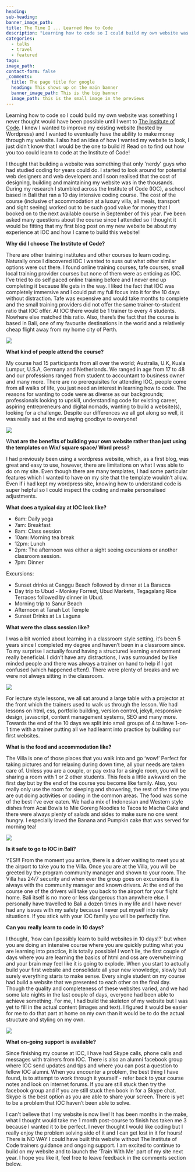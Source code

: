 ```yaml
---
heading:
sub-heading:
banner_image_path:
title: The Time I ... Learned How to Code
description: "Learning how to code so I could build my own website was something I never thought would have been possible until I went to The Institute of Code. I knew I wanted to improve my existing website (hosted by Wordpress) and\_I wanted to eventually have the ability to make money through my website.\_I also had an idea of how I wanted my website to look, I just didn’t know that I would be the one to build it! Read on to find out how you too could learn to code at the Institute of Code!"
categories:
  - talks
  - travel
  - featured
tags:
image_path:
contact-form: false
_comments:
  title: The page title for google
  heading: This shows up on the main banner
  banner_image_path: This is the big banner
  image_path: this is the small image in the previews
---
```



Learning how to code so I could build my own website was something I never thought would have been possible until I went to [The Institute of Code](http://www.instituteofcode.com/). I knew I wanted to improve my existing website (hosted by Wordpress) and I wanted to eventually have the ability to make money through my website. I also had an idea of how I wanted my website to look, I just didn’t know that I would be the one to build it! Read on to find out how you too could learn to code at the Institute of Code!

I thought that building a website was something that only 'nerdy' guys who had studied coding for years could do. I started to look around for potential web designers and web developers and I soon realised that the cost of designing, building and maintaining my website was in the thousands. During my research I stumbled across the Institute of Code (IOC), a school based in Bali that ran a 10 day intensive coding course. The cost of the course (inclusive of accommodation at a luxury villa, all meals, transport and sight seeing) worked out to be such good value for money that I booked on to the next available course in September of this year. I’ve been asked many questions about the course since I attended so I thought it would be fitting that my first blog post on my new website be about my experience at IOC and how I came to build this website!&nbsp;

**Why did I choose The Institute of Code?**

There are other training institutes and other courses to learn coding. Naturally once I discovered IOC I wanted to suss out what other similar options were out there. I found online training courses, tafe courses, small local training provider courses but none of them were as enticing as IOC. I’ve tried to do self paced online training before and I never end up completing it because life gets in the way. I liked the fact that IOC was completely immersive and I could put my full focus into it for the 10 days without distraction. Tafe was expensive and would take months to complete and the small training providers did not offer the same trainer-to-student ratio that IOC offer. At IOC there would be 1 trainer to every 4 students. Nowhere else matched this ratio. Also, there’s the fact that the course is based in Bali, one of my favourite destinations in the world and a relatively cheap flight away from my home city of Perth.&nbsp;

![](/uploads/versions/23469483-10155139805787076-791915004-o---x----1440-960x---.jpg)

**What kind of people attend the course?**

My course had 15 participants from all over the world; Australia, U.K, Kuala Lumpur, U.S.A, Germany and Netherlands. We ranged in age from 17 to 48 and our professions ranged from student to accountant to business owner and many more. There are no prerequisites for attending IOC, people come from all walks of life, you just need an interest in learning how to code. The reasons for wanting to code were as diverse as our backgrounds; professionals looking to upskill, understanding code for existing career, aspiring entrepreneurs and digital nomads, wanting to build a website(s), looking for a challenge. Despite our differences we all got along so well, it was really sad at the end saying goodbye to everyone!&nbsp;

![](/uploads/versions/23514879-10155139805782076-2037778229-o---x----1440-960x---.jpg)

W**hat are the benefits of building your own website rather than just using the templates on Wix/ square space/ Word press?**

I had previously been using a wordpress website, which, as a first blog, was great and easy to use, however, there are limitations on what I was able to do on my site. Even though there are many templates, I had some particular features which I wanted to have on my site that the template wouldn’t allow. Even if i had kept my wordpress site, knowing how to understand code is super helpful so I could inspect the coding and make personalised adjustments.&nbsp;

**What does a typical day at IOC look like?**

* 6am: Daily yoga
* 7am: Breakfast
* 8am: Class session
* 10am: Morning tea break
* 12pm: Lunch
* 2pm: The afternoon was either a sight seeing excursions or another classroom session.
* 7pm: Dinner&nbsp;

Excursions:&nbsp;

* Sunset drinks at Canggu Beach followed by dinner at La Baracca
* Day trip to Ubud - Monkey Forrest, Ubud Markets, Tegagalang Rice Terraces followed by dinner in Ubud.
* Morning trip to Sanur Beach
* Afternoon at Tanah Lot Temple
* Sunset Drinks at La Laguna

**What were the class session like?**

I was a bit worried about learning in a classroom style setting, it’s been 5 years since I completed my degree and haven’t been in a classroom since. To my surprise I actually found having a structured learning environment really beneficial. I didn’t have any distractions, I was surrounded by like minded people and there was always a trainer on hand to help if I got confused (which happened often!). There were plenty of breaks and we were not always sitting in the classroom.&nbsp;

![](/uploads/versions/23516034-10155139805762076-1938699890-o---x----1440-960x---.jpg)

For lecture style lessons, we all sat around a large table with a projector at the front which the trainers used to walk us through the lesson. We had lessons on html, css, portfolio building, version control, jekyll, responsive design, javascript, content management systems, SEO and many more. Towards the end of the 10 days we split into small groups of 4 to have 1-on-1 time with a trainer putting all we had learnt into practice by building our first websites.&nbsp;

**What is the food and accommodation like?**

The Villa is one of those places that you walk into and go ‘wow!’ Perfect for taking pictures and for relaxing during down time, all your needs are taken care of. Unless you are a couple, or pay extra for a single room, you will be sharing a room with 1 or 2 other students. This feels a little awkward on the first day but by the end of the course you become like family. Also, you really only use the room for sleeping and showering, the rest of the time you are out doing activities or coding in the common areas. The food was some of the best I’ve ever eaten. We had a mix of Indonesian and Western style dishes from Acai Bowls to Mie Goreng Noodles to Tacos to Macha Cake and there were always plenty of salads and sides to make sure no one went hungry. I especially loved the Banana and Pumpkin cake that was served for morning tea!

![](/uploads/versions/23469023-10155139805777076-837188440-o---x----1440-960x---.jpg)

**Is it safe to go to IOC in Bali?**

YES!!! From the moment you arrive, there is a driver waiting to meet you at the airport to take you to the Villa. Once you are at the Villa, you will be greeted by the program community manager and shown to your room. The Villa has 24/7 security and when ever the group goes on excursions it is always with the community manager and known drivers. At the end of the course one of the drivers will take you back to the airport for your flight home. Bali itself is no more or less dangerous than anywhere else. I personally have travelled to Bali a dozen times in my life and I have never had any issues with my safety because I never put myself into risky situations. If you stick with your IOC family you will be perfectly fine.&nbsp;

**Can you really learn to code in 10 days?&nbsp;**

I thought, ‘how can I possibly learn to build websites in 10 days!?’ but when you are doing an intensive course where you are quickly putting what you are learning into practice, it is totally possible! I won’t lie, the first couple of days where you are learning the basics of html and css are overwhelming and your brain may feel like it is going to explode. When you start to actually build your first website and consolidate all your new knowledge, slowly but surely everything starts to make sense. Every single student on my course had build a website that we presented to each other on the final day. Though the quality and completeness of these websites varied, and we had some late nights in the last couple of days, everyone had been able to achieve something. For me, I had build the skeleton of my website but I was yet to fill in the actual content (images and text). I figured it would be easier for me to do that part at home on my own than it would be to do the actual structure and styling on my own.

![](/uploads/versions/23516100-10155139805757076-1804722980-o---x----1440-960x---.jpg)

**What on-going support is available?**

Since finishing my course at IOC, I have had Skype calls, phone calls and messages with trainers from IOC. There is also an alumni facebook group where IOC send updates and tips and where you can post a question to fellow IOC alumni. When you encounter a problem, the best thing I have found, is to attempt to work through it yourself - refer back to your course notes and look on internet forums. If you are still stuck then try the facebook group and if you are still stuck then book in for a Skype chat. Skype is the best option as you are able to share your screen. There is yet to be a problem that IOC haven’t been able to solve.&nbsp;

I can't believe that I my website is now live! It has been months in the make, what I thought would take me 1 month post-course to finish has taken me 3 because I wanted it to be perfect. I never thought I would like coding but I really enjoy the problem solving side of it and I can get lost in it for hours! There is NO WAY I could have built this website without The Institute of Code trainers guidance and ongoing support. I am excited to continue to build on my website and to launch the 'Train With Me' part of my site next year. I hope you like it, feel free to leave feedback in the comments section below.&nbsp;